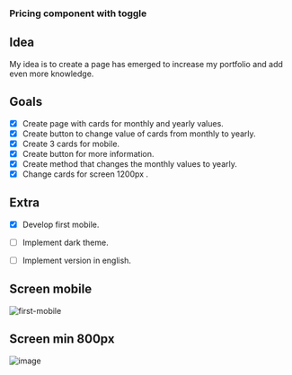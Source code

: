 ### Pricing component with toggle

## Idea
My idea is to create a page has emerged to increase my portfolio and add even more knowledge.

## Goals
- [X] Create page with cards for monthly and yearly values.
- [X] Create button to change value of cards from monthly to yearly.
- [X] Create 3 cards for mobile.
- [X] Create button for more information.
- [X] Create method that changes the monthly values to yearly.
- [X] Change cards for screen 1200px .

## Extra
- [X] Develop first mobile.
- [ ] Implement dark theme.
- [ ] Implement version in english.


## Screen mobile
![first-mobile](https://user-images.githubusercontent.com/53497771/216394255-532f414e-abad-4c95-83b1-9fa54b0d0b20.png)

## Screen min 800px
![image](https://user-images.githubusercontent.com/53497771/216784260-c6785129-9312-45a4-9e87-12a7ce0f593b.png)
